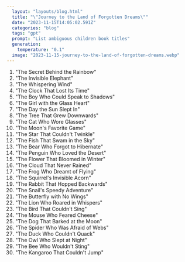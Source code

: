 ```yaml
---
  layout: "layouts/blog.html"
  title: "\"Journey to the Land of Forgotten Dreams\""
  date: "2023-11-15T14:05:02.591Z"
  categories: "blog"
  tags: "gpt"
  prompt: "List ambiguous children book titles"
  generation: 
    temperature: "0.1"
  image: "2023-11-15-journey-to-the-land-of-forgotten-dreams.webp"
---
```

1. "The Secret Behind the Rainbow"
2. "The Invisible Elephant"
3. "The Whispering Wind"
4. "The Clock That Lost Its Time"
5. "The Boy Who Could Speak to Shadows"
6. "The Girl with the Glass Heart"
7. "The Day the Sun Slept In"
8. "The Tree That Grew Downwards"
9. "The Cat Who Wore Glasses"
10. "The Moon's Favorite Game"
11. "The Star That Couldn't Twinkle"
12. "The Fish That Swam in the Sky"
13. "The Bear Who Forgot to Hibernate"
14. "The Penguin Who Loved the Desert"
15. "The Flower That Bloomed in Winter"
16. "The Cloud That Never Rained"
17. "The Frog Who Dreamt of Flying"
18. "The Squirrel's Invisible Acorn"
19. "The Rabbit That Hopped Backwards"
20. "The Snail's Speedy Adventure"
21. "The Butterfly with No Wings"
22. "The Lion Who Roared in Whispers"
23. "The Bird That Couldn't Sing"
24. "The Mouse Who Feared Cheese"
25. "The Dog That Barked at the Moon"
26. "The Spider Who Was Afraid of Webs"
27. "The Duck Who Couldn't Quack"
28. "The Owl Who Slept at Night"
29. "The Bee Who Wouldn't Sting"
30. "The Kangaroo That Couldn't Jump"
